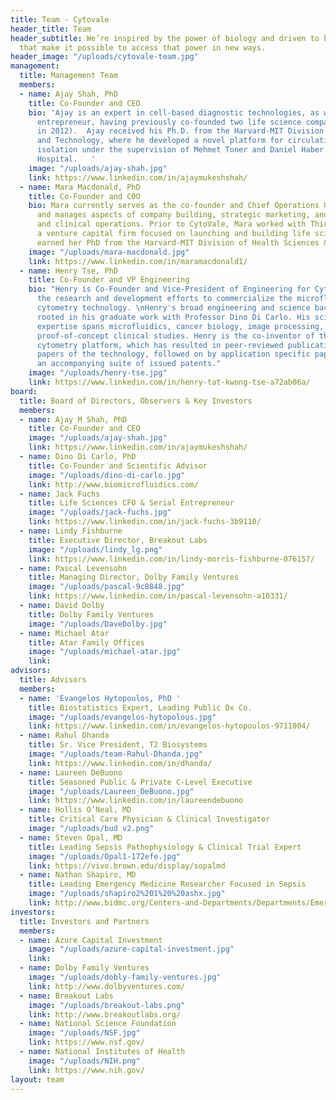 ```yaml
---
title: Team - Cytovale
header_title: Team
header_subtitle: We’re inspired by the power of biology and driven to build tools
  that make it possible to access that power in new ways.
header_image: "/uploads/cytovale-team.jpg"
management:
  title: Management Team
  members:
  - name: Ajay Shah, PhD
    title: Co-Founder and CEO
    bio: 'Ajay is an expert in cell-based diagnostic technologies, as well as an experienced
      entrepreneur, having previously co-founded two life science companies (one acquired
      in 2012).  Ajay received his Ph.D. from the Harvard-MIT Division of Health Sciences
      and Technology, where he developed a novel platform for circulating tumor cell
      isolation under the supervision of Mehmet Toner and Daniel Haber at Mass. General
      Hospital.   '
    image: "/uploads/ajay-shah.jpg"
    link: https://www.linkedin.com/in/ajaymukeshshah/
  - name: Mara Macdonald, PhD
    title: Co-Founder and COO
    bio: Mara currently serves as the co-founder and Chief Operations Officer at CytoVale
      and manages aspects of company building, strategic marketing, and regulatory
      and clinical operations. Prior to CytoVale, Mara worked with Third Rock Ventures,
      a venture capital firm focused on launching and building life science companies.  Mara
      earned her PhD from the Harvard-MIT Division of Health Sciences & Technology.
    image: "/uploads/mara-macdonald.jpg"
    link: https://www.linkedin.com/in/maramacdonald1/
  - name: Henry Tse, PhD
    title: Co-Founder and VP Engineering
    bio: "Henry is Co-Founder and Vice-President of Engineering for CytoVale, leading
      the research and development efforts to commercialize the microfluidic deformability
      cytometry technology. \nHenry's broad engineering and science background is
      rooted in his graduate work with Professor Dino Di Carlo. His science and engineering
      expertise spans microfluidics, cancer biology, image processing, and application
      proof-of-concept clinical studies. Henry is the co-inventor of the deformability
      cytometry platform, which has resulted in peer-reviewed publications of seminal
      papers of the technology, followed on by application specific papers, as well
      an accompanying suite of issued patents."
    image: "/uploads/henry-tse.jpg"
    link: https://www.linkedin.com/in/henry-tat-kwong-tse-a72ab06a/
board:
  title: Board of Directors, Observers & Key Investors
  members:
  - name: Ajay M Shah, PhD
    title: Co-Founder and CEO
    image: "/uploads/ajay-shah.jpg"
    link: https://www.linkedin.com/in/ajaymukeshshah/
  - name: Dino Di Carlo, PhD
    title: Co-Founder and Scientific Advisor
    image: "/uploads/dino-di-carlo.jpg"
    link: http://www.biomicrofluidics.com/
  - name: Jack Fuchs
    title: Life Sciences CFO & Serial Entrepreneur
    image: "/uploads/jack-fuchs.jpg"
    link: https://www.linkedin.com/in/jack-fuchs-3b9110/
  - name: Lindy Fishburne
    title: Executive Director, Breakout Labs
    image: "/uploads/lindy_lg.png"
    link: https://www.linkedin.com/in/lindy-morris-fishburne-076157/
  - name: Pascal Levensohn
    title: Managing Director, Dolby Family Ventures
    image: "/uploads/pascal-9c8848.jpg"
    link: https://www.linkedin.com/in/pascal-levensohn-a10331/
  - name: David Dolby
    title: Dolby Family Ventures
    image: "/uploads/DaveDolby.jpg"
  - name: Michael Atar
    title: Atar Family Offices
    image: "/uploads/michael-atar.jpg"
    link: 
advisors:
  title: Advisors
  members:
  - name: 'Evangelos Hytopoulos, PhD '
    title: Biostatistics Expert, Leading Public Dx Co.
    image: "/uploads/evangelos-hytopolous.jpg"
    link: https://www.linkedin.com/in/evangelos-hytopoulos-9711004/
  - name: Rahul Dhanda
    title: Sr. Vice President, T2 Biosystems
    image: "/uploads/team-Rahul-Dhanda.jpg"
    link: https://www.linkedin.com/in/dhanda/
  - name: Laureen DeBuono
    title: Seasoned Public & Private C-Level Executive
    image: "/uploads/Laureen_DeBuono.jpg"
    link: https://www.linkedin.com/in/laureendebuono
  - name: Hollis O’Neal, MD
    title: Critical Care Physician & Clinical Investigator
    image: "/uploads/bud v2.png"
  - name: Steven Opal, MD
    title: Leading Sepsis Pathophysiology & Clinical Trial Expert
    image: "/uploads/Opal1-172efe.jpg"
    link: https://vivo.brown.edu/display/sopalmd
  - name: Nathan Shapiro, MD
    title: Leading Emergency Medicine Researcher Focused in Sepsis
    image: "/uploads/shapiro2%201%20%20ashx.jpg"
    link: http://www.bidmc.org/Centers-and-Departments/Departments/Emergency-Medicine/Meet-Our-Team/Nathan-Shapiro.aspx
investors:
  title: Investors and Partners
  members:
  - name: Azure Capital Investment
    image: "/uploads/azure-capital-investment.jpg"
    link: 
  - name: Dolby Family Ventures
    image: "/uploads/dobly-family-ventures.jpg"
    link: http://www.dolbyventures.com/
  - name: Breakout Labs
    image: "/uploads/breakout-labs.png"
    link: http://www.breakoutlabs.org/
  - name: National Science Foundation
    image: "/uploads/NSF.jpg"
    link: https://www.nsf.gov/
  - name: National Institutes of Health
    image: "/uploads/NIH.png"
    link: https://www.nih.gov/
layout: team
---
```


